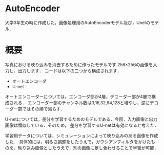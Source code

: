 # AutoEncoder
大学3年生の時に作成した，画像処理用のAutoEncoderモデル及び，Unetのモデル．

# 概要
写真における映り込みを消去するために作ったモデルです.256×256の画像を入力し，出力します．
コードは以下の二つから構成されます．

- オートエンコーダ
- U-net

オートエンコーダーについては，エンコーダ部が4層，デコーダー部が4層で構成される．
エンコーダー部のチャンネル数は3,16,32,64,128と増やし，逆にデコーダー部ではその順で減らす．

U-netについては，差分を学習するためのモデルである．今回，入力画像と出力画像は類似している．そのため，
差分を学習するU-netは有効になると考えた．

学習用データについては，シミュレーションによって映り込みのある画像を作成した．
具体的には，明るさ調整をしたうえで，ガウシアンフィルタをかけたものを，映り込み画像としたうえで，別の画像に足し合わせることで学習が可能．
